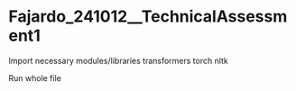 # Fajardo_241012__TechnicalAssessment1

Import necessary modules/libraries
transformers torch nltk

Run whole file

